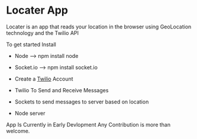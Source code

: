 Locater App
============

Locater is an app that reads your location in the browser using GeoLocation technology and the Twilio API

To get started Install 
  * Node --> npm install node
  * Socket.io --> npm install socket.io
  * Create a <a href="https://www.twilio.com/try-twilio">Twilio</a> Account 

  * Twilio To Send and Receive Messages
  * Sockets to send messages to server based on location
  * Node server

App Is Currently in Early Devlopment
Any Contribution is more than welcome.
